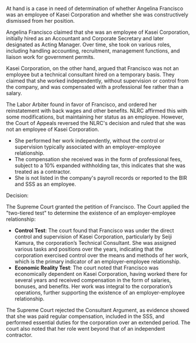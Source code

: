 At hand is a case in need of determination of whether Angelina Francisco was an employee of Kasei Corporation and whether she was constructively dismissed from her position.

Angelina Francisco claimed that she was an employee of Kasei Corporation, initially hired as an Accountant and Corporate Secretary and later designated as Acting Manager. Over time, she took on various roles, including handling accounting, recruitment, management functions, and liaison work for government permits.

Kasei Corporation, on the other hand, argued that Francisco was not an employee but a technical consultant hired on a temporary basis. They claimed that she worked independently, without supervision or control from the company, and was compensated with a professional fee rather than a salary.

The Labor Arbiter found in favor of Francisco, and ordered her reinstatement with back wages and other benefits. NLRC affirmed this with some modifications, but maintaining her status as an employee. However, the Court of Appeals reversed the NLRC's decision  and ruled that she was not an employee of Kasei Corporation. 

- She performed her work independently, without the control or supervision typically associated with an employer-employee relationship. 
- The compensation she received was in the form of professional fees, subject to a 10% expanded withholding tax, this indicates that she was treated as a contractor.
- She is not listed in the company's payroll records or reported to the BIR and SSS as an employee. 

Decision:

The Supreme Court granted the petition of Francisco. The Court applied the "two-tiered test" to determine the existence of an employer-employee relationship:

- **Control Test**: The court found that Francisco was under the direct control and supervision of Kasei Corporation, particularly by Seiji Kamura, the corporation’s Technical Consultant. She was assigned various tasks and positions over the years, indicating that the corporation exercised control over the means and methods of her work, which is the primary indicator of an employer-employee relationship.
- **Economic Reality Test**: The court noted that Francisco was economically dependent on Kasei Corporation, having worked there for several years and received compensation in the form of salaries, bonuses, and benefits. Her work was integral to the corporation’s operations, further supporting the existence of an employer-employee relationship.

The Supreme Court rejected the Consultant Argument, as evidence showed that she was paid regular compensation, included in the SSS, and performed essential duties for the corporation over an extended period. The court also noted that her role went beyond that of an independent contractor.


